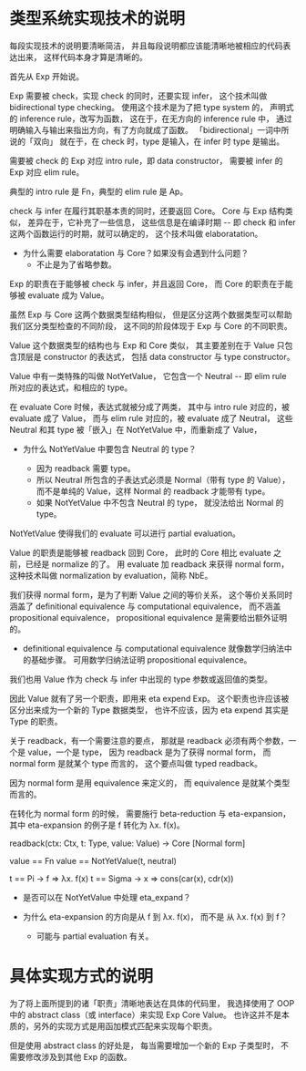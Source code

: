 # 类型系统实现技术的说明

每段实现技术的说明要清晰简洁，
并且每段说明都应该能清晰地被相应的代码表达出来，
这样代码本身才算是清晰的。

首先从 Exp 开始说。

Exp 需要被 check，实现 check 的同时，还要实现 infer，
这个技术叫做 bidirectional type checking。
使用这个技术是为了把 type system 的，
声明式的 inference rule，改写为函数，
这在于，在无方向的 inference rule 中，
通过明确输入与输出来指出方向，有了方向就成了函数。
「bidirectional」一词中所说的「双向」
就在于，在 check 时，type 是输入，在 infer 时 type 是输出。

需要被 check 的 Exp 对应 intro rule，即 data constructor，
需要被 infer 的 Exp 对应 elim rule。

典型的 intro rule 是 Fn，典型的 elim rule 是 Ap。

check 与 infer 在履行其职基本责的同时，还要返回 Core。
Core 与 Exp 结构类似，
差异在于，它补充了一些信息，
这些信息是在编译时期 -- 即 check 和 infer 这两个函数运行的时期，就可以确定的，
这个技术叫做 elaboratation。

- 为什么需要 elaboratation 与 Core？如果没有会遇到什么问题？
  - 不止是为了省略参数。

Exp 的职责在于能够被 check 与 infer，并且返回 Core，
而 Core 的职责在于能够被 evaluate 成为 Value。

虽然 Exp 与 Core 这两个数据类型结构相似，
但是区分这两个数据类型可以帮助我们区分类型检查的不同阶段，
这不同的阶段体现于 Exp 与 Core 的不同职责。

Value 这个数据类型的结构也与 Exp 和 Core 类似，
其主要差别在于 Value 只包含顶层是 constructor 的表达式，
包括 data constructor 与 type constructor。

Value 中有一类特殊的叫做 NotYetValue，
它包含一个 Neutral -- 即 elim rule 所对应的表达式，和相应的 type。

在 evaluate Core 时候，表达式就被分成了两类，
其中与 intro rule 对应的，被 evaluate 成了 Value，
而与 elim rule 对应的，被 evaluate 成了 Neutral，
这些 Neutral 和其 type 被「嵌入」在 NotYetValue 中，而重新成了 Value，

- 为什么 NotYetValue 中要包含 Neutral 的 type？

  - 因为 readback 需要 type。
  - 所以 Neutral 所包含的子表达式必须是 Normal（带有 type 的 Value），
    而不是单纯的 Value，这样 Normal 的 readback 才能带有 type。
  - 如果 NotYetValue 中不包含 Neutral 的 type，
    就没法给出 Normal 的 type。

NotYetValue 使得我们的 evaluate 可以进行 partial evaluation。

Value 的职责是能够被 readback 回到 Core，
此时的 Core 相比 evaluate 之前，已经是 normalize 的了。
用 evaluate 加 readback 来获得 normal form，
这种技术叫做 normalization by evaluation，简称 NbE。

我们获得 normal form，是为了判断 Value 之间的等价关系，
这个等价关系同时涵盖了 definitional equivalence 与 computational equivalence，
而不涵盖 propositional equivalence，
propositional equivalence 是需要给出额外证明的。

- definitional equivalence 与 computational equivalence 就像数学归纳法中的基础步骤。
  可用数学归纳法证明 propositional equivalence。

我们也用 Value 作为 check 与 infer 中出现的 type 参数或返回值的类型。

因此 Value 就有了另一个职责，即用来 eta expend Exp。
这个职责也许应该被区分出来成为一个新的 Type 数据类型，
也许不应该，因为 eta expend 其实是 Type 的职责。

关于 readback，有一个需要注意的要点，
那就是 readback 必须有两个参数，一个是 value，一个是 type，
因为 readback 是为了获得 normal form，
而 normal form 是就某个 type 而言的，
这个要点叫做 typed readback。

因为 normal form 是用 equivalence 来定义的，
而 equivalence 是就某个类型而言的。

在转化为 normal form 的时候，
需要施行 beta-reduction 与 eta-expansion，
其中 eta-expansion 的例子是 f 转化为 λx. f(x)。

readback(ctx: Ctx, t: Type, value: Value) -> Core [Normal form]

value == Fn
value == NotYetValue(t, neutral)

t == Pi -> f => λx. f(x)
t == Sigma -> x => cons(car(x), cdr(x))

- 是否可以在 NotYetValue 中处理 eta_expand？

- 为什么 eta-expansion 的方向是从 f 到 λx. f(x)，
  而不是 从 λx. f(x) 到 f？

  - 可能与 partial evaluation 有关。

# 具体实现方式的说明

为了将上面所提到的诸「职责」清晰地表达在具体的代码里，
我选择使用了 OOP 中的 abstract class（或 interface）来实现 Exp Core Value。
也许这并不是本质的，另外的实现方式是用函加模式匹配来实现每个职责。

但是使用 abstract class 的好处是，
每当需要增加一个新的 Exp 子类型时，
不需要修改涉及到其他 Exp 的函数。
